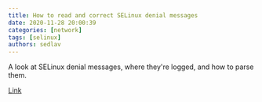 ```yaml
---
title: How to read and correct SELinux denial messages 
date: 2020-11-28 20:00:39
categories: [network]
tags: [selinux]
authors: sedlav
---
```


A look at SELinux denial messages, where they're logged, and how to parse them.

[Link](https://www.redhat.com/sysadmin/selinux-denial2)
